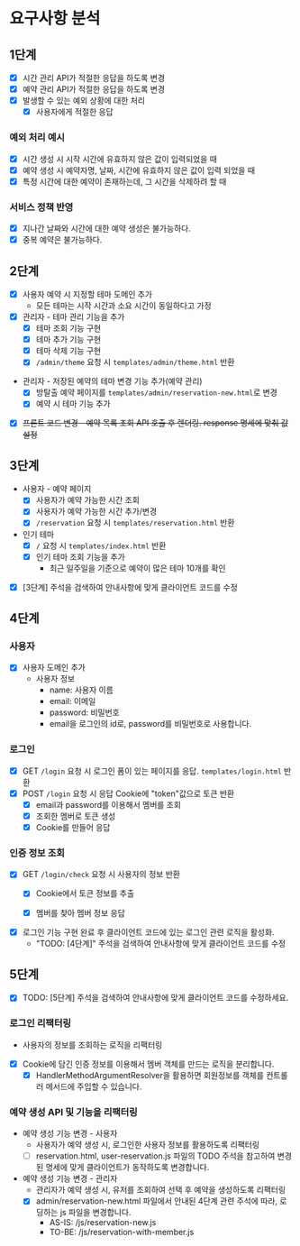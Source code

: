 # 요구사항 분석

## 1단계

- [x] 시간 관리 API가 적절한 응답을 하도록 변경 
- [x] 예약 관리 API가 적절한 응답을 하도록 변경
- [x] 발생할 수 있는 예외 상황에 대한 처리
  - [x] 사용자에게 적절한 응답 

### 예외 처리 예시
- [x] 시간 생성 시 시작 시간에 유효하지 않은 값이 입력되었을 때
- [x] 예약 생성 시 예약자명, 날짜, 시간에 유효하지 않은 값이 입력 되었을 때
- [x] 특정 시간에 대한 예약이 존재하는데, 그 시간을 삭제하려 할 때

### 서비스 정책 반영
- [x] 지나간 날짜와 시간에 대한 예약 생성은 불가능하다.
- [x] 중복 예약은 불가능하다.

## 2단계
- [x] 사용자 예약 시 지정할 테마 도메인 추가 
  - 모든 테마는 시작 시간과 소요 시간이 동일하다고 가정 
- [x] 관리자 - 테마 관리 기능을 추가
  - [x] 테마 조회 기능 구현
  - [x] 테마 추가 기능 구현
  - [x] 테마 삭제 기능 구현
  - [x] `/admin/theme` 요청 시 `templates/admin/theme.html` 반환
- 관리자 - 저장된 예약의 테마 변경 기능 추가(예약 관리)
  - [x] 방탈출 예약 페이지를 `templates/admin/reservation-new.html`로 변경
  - [x] 예약 시 테마 기능 추가
- [x] ~~프론트 코드 변경 - 예약 목록 조회 API 호출 후 렌더링. response 명세에 맞춰 값 설정~~

## 3단계
- 사용자 - 예약 페이지
  - [x] 사용자가 예약 가능한 시간 조회
  - [x] 사용자가 예약 가능한 시간 추가/변경
  - [x] `/reservation` 요청 시 `templates/reservation.html` 반환
- 인기 테마
  - [x] `/` 요청 시 `templates/index.html` 반환
  - [x] 인기 테마 조회 기능을 추가 
    - 최근 일주일을 기준으로 예약이 많은 테마 10개를 확인
- [x] [3단계] 주석을 검색하여 안내사항에 맞게 클라이언트 코드를 수정

## 4단계

### 사용자
- [x] 사용자 도메인 추가
  - 사용자 정보 
    - name: 사용자 이름 
    - email: 이메일 
    - password: 비밀번호 
    - email을 로그인의 id로, password를 비밀번호로 사용합니다.
    
### 로그인
- [x] GET `/login` 요청 시 로그인 폼이 있는 페이지를 응답. `templates/login.html` 반환
- [x] POST `/login` 요청 시 응답 Cookie에 "token"값으로 토큰 반환
  - [x] email과 password를 이용해서 멤버를 조회 
  - [x] 조회한 멤버로 토큰 생성 
  - [x] Cookie를 만들어 응답

### 인증 정보 조회

- [x] GET `/login/check` 요청 시 사용자의 정보 반환
  - [x] Cookie에서 토큰 정보를 추출
  - [x] 멤버를 찾아 멤버 정보 응답


- [x] 로그인 기능 구현 완료 후 클라이언트 코드에 있는 로그인 관련 로직을 활성화.
  - "TODO: [4단계]" 주석을 검색하여 안내사항에 맞게 클라이언트 코드를 수정

## 5단계

- [x] TODO: [5단계] 주석을 검색하여 안내사항에 맞게 클라이언트 코드를 수정하세요.

###  로그인 리팩터링
- 사용자의 정보를 조회하는 로직을 리팩터링
- [x] Cookie에 담긴 인증 정보를 이용해서 멤버 객체를 만드는 로직을 분리합니다.
  - [x] HandlerMethodArgumentResolver을 활용하면 회원정보를 객체를 컨트롤러 메서드에 주입할 수 있습니다.

### 예약 생성 API 및 기능을 리팩터링

- 예약 생성 기능 변경 - 사용자
  - 사용자가 예약 생성 시, 로그인한 사용자 정보를 활용하도록 리팩터링
  - [ ] reservation.html, user-reservation.js 파일의 TODO 주석을 참고하여 변경된 명세에 맞게 클라이언트가 동작하도록 변경합니다.
- 예약 생성 기능 변경 - 관리자
  - 관리자가 예약 생성 시, 유저를 조회하여 선택 후 예약을 생성하도록 리팩터링
  - [x] admin/reservation-new.html 파일에서 안내된 4단계 관련 주석에 따라, 로딩하는 js 파일을 변경합니다.
    - AS-IS: /js/reservation-new.js
    - TO-BE: /js/reservation-with-member.js
